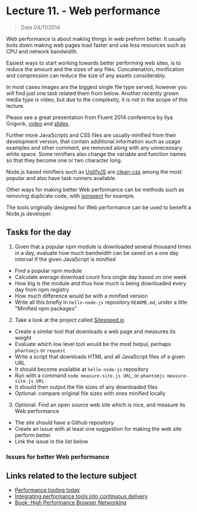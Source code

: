 # Lecture 11. - Web performance

> Date 04/11/2014

Web performance is about making things in web preform better. It usually boils down making web pages load faster and
use less resources such as CPU and network bandwidth.

Easiest ways to start working towards better performing web sites, is to reduce the amount and the sizes
of any files. Concatenation, minification and compression can reduce the size of any assets considerably.

In most cases images are the biggest single file type served, however you will find just one task related them
from below. Another recently grown media type is video, but due to the complexity, it is not in the scope of this
lecture.

Please see a great presentation from Fluent 2014 conference by Ilya Grigorik,
[video](https://www.youtube.com/watch?v=7ubJzEi3HuA "Fluent 2014: Ilya Grigorik, Speed, Performance, and Human Perception")
and
[slides](https://docs.google.com/presentation/d/1taHkLOQ2vlTyiXPdUkc8jpc4sxOSSouGn2T6Ia9OHx4/present#slide=id.p19 "Speed, Performance, and Human Perception").

Further more JavaScripts and CSS files are usually minified from their development version, that contain additional
information such as usage examples and other comment, are removed along with any unnecessary white space.
Some minifiers also change the variable and function names so that they become one or two character long.

Node.js based minifiers such as [UglifyJS][] are [clean-css][] among the most popular and also have task runners
available.

Other ways for making better Web performance can be methods such as removing duplicate code, with [jsinspect][]
for example.

The tools originally designed for Web performance can be used to benefit a Node.js developer.


## Tasks for the day

1. Given that a popular npm module is downloaded several thousand times in a day, evaluate how much bandwidth
  can be saved on a one day interval if the given JavaScript is minified
  - Find a popular npm module
  - Calculate average download count fora single day based on one week
  - How big is the module and thus how much is being downloaded every day from npm registry
  - How much difference would be with a minified version
  - Write all this briefly in `hello-node-js` repository `README.md`, under a title "Minified npm packages"
2. Take a look at the project called [Sitespeed.io][]
  - Create a similar tool that downloads a web page and measures its weight
  - Evaluate which low level tool would be the most helpul, perhaps `phantomjs` or `request`
  - Write a script that downloads HTML and all JavaScript files of a given URL
  - It should become available at `hello-node-js` repository
  - Run with a command `node measure-site.js URL`, or `phantomjs measure-site.js URL`
  - It should then output the file sizes of any downloaded files
  - Optional: compare original file sizes with ones minified locally
3. Optional: Find an open source web site which is nice, and measure its Web performance
  - The site should have a Github repository
  - Create an issue with at least one suggestion for making the web site perform better
  - Link the issue in the list below


### Issues for better Web performance


## Links related to the lecture subject

* [Performance tooling today](http://perf-tooling.today/ "Performance tooling today")
* [Integrating performance tools into continuous delivery](https://speakerdeck.com/soulislove/integrating-performance-tools-into-continuous-delivery "Integrating performance tools into continuous delivery")
* [Book: High Performance Browser Networking](http://chimera.labs.oreilly.com/books/1230000000545/index.html "High Performance Browser Networking")

[jsinspect]: https://github.com/danielstjules/jsinspect "Detect copy-pasted and structurally similar code"
[UglifyJS]: https://github.com/mishoo/UglifyJS2/ "JavaScript parser / mangler / compressor / beautifier toolkit"
[clean-css]: https://github.com/jakubpawlowicz/clean-css "A fast, efficient, and well tested CSS minifier for node.js"
[Sitespeed.io]: http://www.sitespeed.io/ "Sitespeed.io is an open source tool that helps you analyze your website speed and performance based on performance best practices and metrics"
